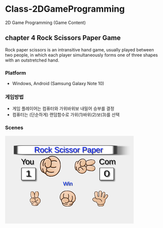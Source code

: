 # Class-2DGameProgramming

2D Game Programming (Game Content)

## chapter 4 Rock Scissors Paper Game

Rock paper scissors is an intransitive hand game, usually played between two people, in which each player simultaneously forms one of three shapes with an outstretched hand.

### Platform

- Windows, Android (Samsung Galaxy Note 10)

### 게임방법

- 게임 플레이어는 컴퓨터와 가위바위보 내밀어 승부를 결정 
- 컴퓨터는 (단순하게) 랜덤함수로 가위(1)바위(2)보(3)를 선택

### Scenes

<img src="FigureRSP1.png" style="width:420px"></img>
